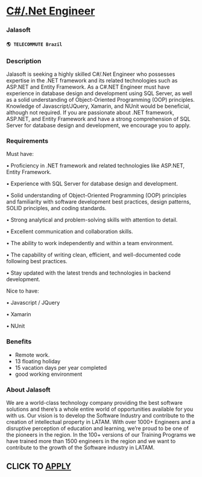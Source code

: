 # [C#/.Net Engineer](https://www.remotewlb.com/apply/c-net-engineer)  
### Jalasoft  
#### `🌎 TELECOMMUTE Brazil`  

### **Description**

Jalasoft is seeking a highly skilled C#/.Net Engineer who possesses expertise in the .NET framework and its related technologies such as ASP.NET and Entity Framework. As a C#.NET Engineer must have experience in database design and development using SQL Server, as well as a solid understanding of Object-Oriented Programming (OOP) principles. Knowledge of Javascript/JQuery, Xamarin, and NUnit would be beneficial, although not required. If you are passionate about .NET framework, ASP.NET, and Entity Framework and have a strong comprehension of SQL Server for database design and development, we encourage you to apply.

###  **Requirements**

Must have:

• Proficiency in .NET framework and related technologies like ASP.NET, Entity Framework.

• Experience with SQL Server for database design and development.

• Solid understanding of Object-Oriented Programming (OOP) principles and familiarity with software development best practices, design patterns, SOLID principles, and coding standards.

• Strong analytical and problem-solving skills with attention to detail.

• Excellent communication and collaboration skills.

• The ability to work independently and within a team environment.

• The capability of writing clean, efficient, and well-documented code following best practices.

• Stay updated with the latest trends and technologies in backend development.

Nice to have:

• Javascript / JQuery

• Xamarin

• NUnit

###  **Benefits**

  * Remote work.
  * 13 floating holiday
  * 15 vacation days per year completed
  * good working environment

### **About Jalasoft**

We are a world-class technology company providing the best software solutions and there’s a whole entire world of opportunities available for you with us. Our vision is to develop the Software Industry and contribute to the creation of intellectual property in LATAM. With over 1000+ Engineers and a disruptive perception of education and learning, we’re proud to be one of the pioneers in the region. In the 100+ versions of our Training Programs we have trained more than 1500 engineers in the region and we want to contribute to the growth of the Software industry in LATAM.

  
## CLICK TO [APPLY](https://www.remotewlb.com/apply/c-net-engineer)

